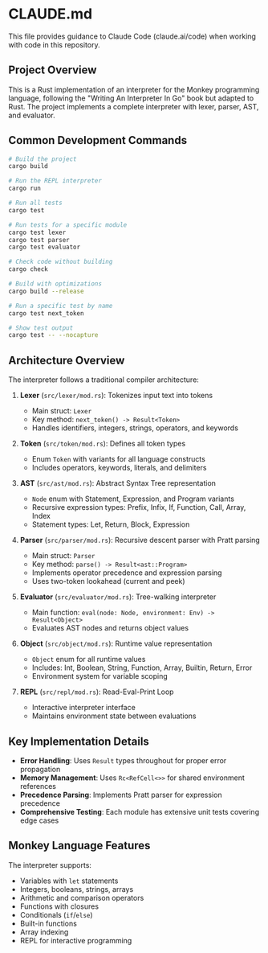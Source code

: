 # CLAUDE.md

This file provides guidance to Claude Code (claude.ai/code) when working with code in this repository.

## Project Overview

This is a Rust implementation of an interpreter for the Monkey programming language, following the "Writing An Interpreter In Go" book but adapted to Rust. The project implements a complete interpreter with lexer, parser, AST, and evaluator.

## Common Development Commands

```bash
# Build the project
cargo build

# Run the REPL interpreter
cargo run

# Run all tests
cargo test

# Run tests for a specific module
cargo test lexer
cargo test parser
cargo test evaluator

# Check code without building
cargo check

# Build with optimizations
cargo build --release

# Run a specific test by name
cargo test next_token

# Show test output
cargo test -- --nocapture
```

## Architecture Overview

The interpreter follows a traditional compiler architecture:

1. **Lexer** (`src/lexer/mod.rs`): Tokenizes input text into tokens
   - Main struct: `Lexer`
   - Key method: `next_token() -> Result<Token>`
   - Handles identifiers, integers, strings, operators, and keywords

2. **Token** (`src/token/mod.rs`): Defines all token types
   - Enum `Token` with variants for all language constructs
   - Includes operators, keywords, literals, and delimiters

3. **AST** (`src/ast/mod.rs`): Abstract Syntax Tree representation
   - `Node` enum with Statement, Expression, and Program variants
   - Recursive expression types: Prefix, Infix, If, Function, Call, Array, Index
   - Statement types: Let, Return, Block, Expression

4. **Parser** (`src/parser/mod.rs`): Recursive descent parser with Pratt parsing
   - Main struct: `Parser`
   - Key method: `parse() -> Result<ast::Program>`
   - Implements operator precedence and expression parsing
   - Uses two-token lookahead (current and peek)

5. **Evaluator** (`src/evaluator/mod.rs`): Tree-walking interpreter
   - Main function: `eval(node: Node, environment: Env) -> Result<Object>`
   - Evaluates AST nodes and returns object values

6. **Object** (`src/object/mod.rs`): Runtime value representation
   - `Object` enum for all runtime values
   - Includes: Int, Boolean, String, Function, Array, Builtin, Return, Error
   - Environment system for variable scoping

7. **REPL** (`src/repl/mod.rs`): Read-Eval-Print Loop
   - Interactive interpreter interface
   - Maintains environment state between evaluations

## Key Implementation Details

- **Error Handling**: Uses `Result` types throughout for proper error propagation
- **Memory Management**: Uses `Rc<RefCell<>>` for shared environment references
- **Precedence Parsing**: Implements Pratt parser for expression precedence
- **Comprehensive Testing**: Each module has extensive unit tests covering edge cases

## Monkey Language Features

The interpreter supports:
- Variables with `let` statements
- Integers, booleans, strings, arrays
- Arithmetic and comparison operators
- Functions with closures
- Conditionals (`if`/`else`)
- Built-in functions
- Array indexing
- REPL for interactive programming